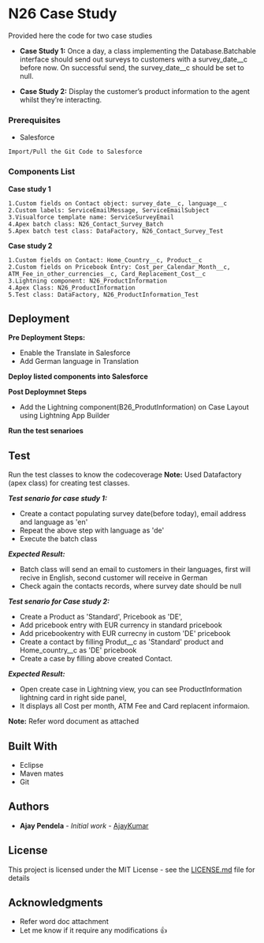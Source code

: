 # N26 Case Study

Provided here the code for two case studies
* **Case Study 1:**
Once a day, a class implementing the Database.Batchable interface should send out
surveys to customers with a survey_date__c before now. On successful send, the
survey_date__c should be set to null.

* **Case Study 2:**
Display the customer’s product information to the agent whilst they’re interacting.


### Prerequisites

* Salesforce

```
Import/Pull the Git Code to Salesforce
```

### Components List

**Case study 1**

```
1.Custom fields on Contact object: survey_date__c, language__c
2.Custom labels: ServiceEmailMessage, ServiceEmailSubject
3.Visualforce template name: ServiceSurveyEmail
4.Apex batch class: N26_Contact_Survey_Batch
5.Apex batch test class: DataFactory, N26_Contact_Survey_Test

```

**Case study 2**

```
1.Custom fields on Contact: Home_Country__c, Product__c
2.Custom fields on Pricebook Entry: Cost_per_Calendar_Month__c, ATM_Fee_in_other_currencies__c, Card_Replacement_Cost__c
3.Lightning component: N26_ProductInformation
4.Apex Class: N26_ProductInformation
5.Test class: DataFactory, N26_ProductInformation_Test

```

## Deployment

**Pre Deployment Steps:**
- Enable the Translate in Salesforce
- Add German language in Translation

**Deploy listed components into Salesforce** 

**Post Deploymnet Steps**
- Add the Lightning component(B26_ProdutInformation) on Case Layout using Lightning App Builder  

**Run the test senarioes**

## Test

Run the test classes to know the codecoverage
**Note:** Used Datafactory (apex class) for creating test classes.

***Test senario for case study 1:***
* Create a contact populating survey date(before today), email address and language as 'en'
* Repeat the above step with language as 'de'
* Execute the batch class

***Expected Result:*** 
* Batch class will send an email to customers in their languages, first will recive in English, second customer will receive in German
* Check again the contacts records, where survey date should be null


***Test senario for Case study 2:***
* Create a Product as 'Standard', Pricebook as 'DE', 
* Add pricebook entry with EUR currency in standard pricebook
* Add pricebookentry with EUR currecny in custom 'DE' pricebook
* Create a contact by filling Produt__c as 'Standard' product and Home_country__c as 'DE' pricebook
* Create a case by filling above created Contact.

***Expected Result:*** 
* Open create case in Lightning view, you can see ProductInformation lightning card in right side panel, 
* It displays all Cost per month, ATM Fee and Card replacent informaion.

**Note:** Refer word document as attached 

## Built With

* Eclipse
* Maven mates
* Git

## Authors

* **Ajay Pendela** - *Initial work* - [AjayKumar](https://github.com/ajaykumarpendela)

## License

This project is licensed under the MIT License - see the [LICENSE.md](LICENSE.md) file for details

## Acknowledgments

* Refer word doc attachment
* Let me know if it require any modifications :+1:
